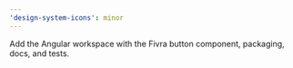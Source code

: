 ```yaml
---
'design-system-icons': minor
---
```


Add the Angular workspace with the Fivra button component, packaging, docs, and tests.
